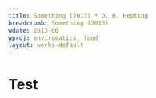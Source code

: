 ```yaml
---
title: Something (2013) * D. H. Hepting
breadcrumb: Something (2013)
wdate: 2013-06
wproj: enviromatics, food
layout: works-default
---
```

# Test


